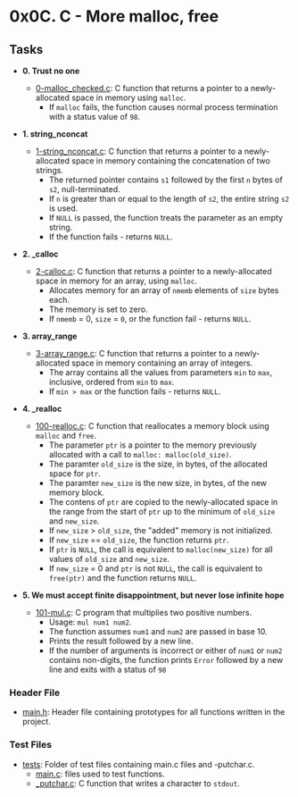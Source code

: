 # 0x0C. C - More malloc, free

## Tasks

* **0. Trust no one**
  * [0-malloc_checked.c](./0-malloc_checked.c): C function that returns a pointer to a newly-allocated space in memory using `malloc`.
    * If `malloc` fails, the function causes normal process termination with a status value of `98`.

* **1. string_nconcat**
  * [1-string_nconcat.c](./1-string_nconcat.c): C function that returns a pointer to a newly-allocated space in memory containing the concatenation of two strings.
    * The returned pointer contains `s1` followed by the first `n` bytes of `s2`, null-terminated.
    * If `n` is greater than or equal to the length of `s2`, the entire string `s2` is used.
    * If `NULL` is passed, the function treats the parameter as an empty string.
    * If the function fails - returns `NULL`.

* **2. _calloc**
  * [2-calloc.c](./2-calloc.c): C function that returns a pointer to a newly-allocated space in memory for an array, using `malloc`.
    * Allocates memory for an array of `nmemb` elements of `size` bytes each.
    * The memory is set to zero.
    * If `nmemb` = 0, `size` = `0`, or the function fail - returns `NULL`.

* **3. array_range**
  * [3-array_range.c](./3-array_range.c): C function that returns a pointer to a newly-allocated space in memory containing an array of integers.
    * The array contains all the values from parameters `min` to `max`, inclusive, ordered from `min` to `max`.
    * If `min > max` or the function fails - returns `NULL`.

* **4. _realloc**
  * [100-realloc.c](./100-realloc.c): C function that reallocates a memory block using `malloc` and `free`.
    * The parameter `ptr` is a pointer to the memory previously allocated with a call to `malloc: malloc(old_size)`.
    * The paramter `old_size` is the size, in bytes, of the allocated space for `ptr`.
    * The paramter `new_size` is the new size, in bytes, of the new memory block.
    * The contens of `ptr` are copied to the newly-allocated space in the range from the start of `ptr` up to the minimum of `old_size` and `new_size`.
    * If `new_size` > `old_size`, the "added" memory is not initialized.
    * If `new_size` == `old_size`, the function returns `ptr`.
    * If `ptr` is `NULL`, the call is equivalent to `malloc(new_size)` for all values of `old_size` and `new_size`.
    * If `new_size` = 0 and `ptr` is not `NULL`, the call is equivalent to `free(ptr)` and the function returns `NULL`.

* **5. We must accept finite disappointment, but never lose infinite hope**
  * [101-mul.c](./101-mul.c): C program that multiplies two positive numbers.
    * Usage: `mul num1 num2`.
    * The function assumes `num1` and `num2` are passed in base 10.
    * Prints the result followed by a new line.
    * If the number of arguments is incorrect or either of `num1` or `num2` contains non-digits, the function prints `Error` followed by a new line and exits with a status of `98`

### Header File

* [main.h](./main.h): Header file containing prototypes for all functions written in the project.

### Test Files

* [tests](./tests): Folder of test files containing main.c files and -putchar.c.
  * [main.c](./tests): files used to test functions.
  * [_putchar.c](./tests/_putchar.c): C function that writes a character to `stdout`.

